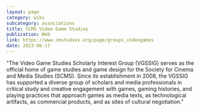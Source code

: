 ```yaml
---
layout: page
category: wiki
subcategory: associations
title: SCMS Video Game Studies
publication: Web
link: https://www.cmstudies.org/page/groups_videogames
date: 2023-06-17
---
```


"The Video Game Studies Scholarly Interest Group (VGSSIG) serves as the official home of game studies and game design for the Society for Cinema and Media Studies (SCMS). Since its establishment in 2008, the VGSSIG has supported a diverse group of scholars and media professionals in critical study and creative engagement with games, gaming histories, and playing practices that approach games as media texts, as technological artifacts, as commercial products, and as sites of cultural negotiation."
